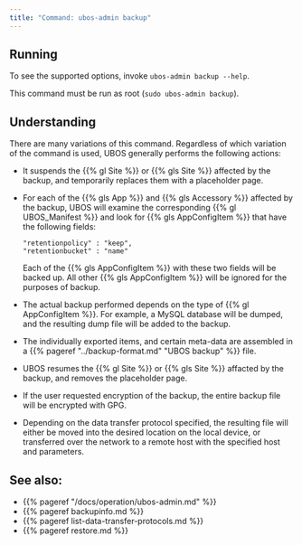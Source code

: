 ```yaml
---
title: "Command: ubos-admin backup"
---
```


## Running

To see the supported options, invoke ``ubos-admin backup --help``.

This command must be run as root (``sudo ubos-admin backup``).

## Understanding

There are many variations of this command. Regardless of which variation of the command is
used, UBOS generally performs the following actions:

* It suspends the {{% gl Site %}} or {{% gls Site %}} affected by the backup, and temporarily
  replaces them with a placeholder page.

* For each of the {{% gls App %}} and {{% gls Accessory %}} affected by the
  backup, UBOS will examine the corresponding {{% gl UBOS_Manifest %}} and look for
  {{% gls AppConfigItem %}} that have the following fields:

  ```
  "retentionpolicy" : "keep",
  "retentionbucket" : "name"
  ```

  Each of the {{% gls AppConfigItem %}} with these two fields will be backed
  up. All other {{% gls AppConfigItem %}} will be ignored for the purposes of backup.

* The actual backup performed depends on the type of {{% gl AppConfigItem %}}. For
  example, a MySQL database will be dumped, and the resulting dump file will be
  added to the backup.

* The individually exported items, and certain meta-data are assembled in a
  {{% pageref "../backup-format.md" "UBOS backup" %}} file.

* UBOS resumes the {{% gl Site %}} or {{% gls Site %}} affacted by the backup, and removes
  the placeholder page.

* If the user requested encryption of the backup, the entire backup file will be
  encrypted with GPG.

* Depending on the data transfer protocol specified, the resulting file will either be
  moved into the desired location on the local device, or transferred over the network
  to a remote host with the specified host and parameters.

## See also:

* {{% pageref "/docs/operation/ubos-admin.md" %}}
* {{% pageref backupinfo.md %}}
* {{% pageref list-data-transfer-protocols.md %}}
* {{% pageref restore.md %}}
